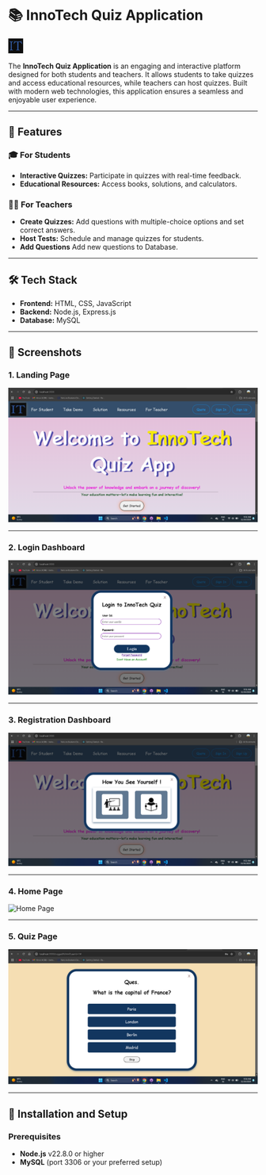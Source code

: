 # 📚 **InnoTech Quiz Application**

<img src="https://github.com/balramshukla003/Quiz_App-InnoTech/blob/main/Screenshots/Logo.png?raw=true" alt="InnoTech Logo" width="30" height="30">

The **InnoTech Quiz Application** is an engaging and interactive platform designed for both students and teachers. It allows students to take quizzes and access educational resources, while teachers can host quizzes. Built with modern web technologies, this application ensures a seamless and enjoyable user experience.

---

## 🚀 **Features**

### 🎓 **For Students**
- **Interactive Quizzes:** Participate in quizzes with real-time feedback.
- **Educational Resources:** Access books, solutions, and calculators.

### 🧑‍🏫 **For Teachers**
- **Create Quizzes:** Add questions with multiple-choice options and set correct answers.
- **Host Tests:** Schedule and manage quizzes for students.
- **Add Questions** Add new questions to Database.

---

## 🛠️ **Tech Stack**
- **Frontend:** HTML, CSS, JavaScript
- **Backend:** Node.js, Express.js
- **Database:** MySQL

---

## 📸 **Screenshots**

### **1. Landing Page**
![Landing Page](https://github.com/balramshukla003/Quiz_App-InnoTech/blob/main/Screenshots/landing.png?raw=true)

---

### **2. Login Dashboard**
![Login Dashboard](https://github.com/balramshukla003/Quiz_App-InnoTech/blob/main/Screenshots/login.png?raw=true)

---

### **3. Registration Dashboard**
![Registration Dashboard](https://github.com/balramshukla003/Quiz_App-InnoTech/blob/main/Screenshots/registeration.png?raw=true)

---

### **4. Home Page**
![Home Page](https://github.com/balramshukla003/Quiz_App-InnoTech/blob/main/Screenshots/home.png?raw=true)

---

### **5. Quiz Page**
![Quiz Page](https://github.com/balramshukla003/Quiz_App-InnoTech/blob/main/Screenshots/quiz%20page.png?raw=true)

---

## 🔗 **Installation and Setup**

### Prerequisites
- **Node.js** v22.8.0 or higher
- **MySQL** (port 3306 or your preferred setup)

